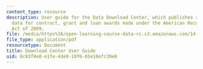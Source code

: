 ```yaml
---
content_type: resource
description: User guide for the Data Download Center, which publishes recipient reported
  data for contract, grant and loan awards made under the American Recovery and Reinvestment
  Act of 2009.
file: /media/https%3A/open-learning-course-data-rc.s3.amazonaws.com/14-33-economics-research-and-communication-spring-2012/8c83f4e8e1fe4de018f665e18efc39e6_MIT14_33S12_RecoDataManual.pdf
file_type: application/pdf
resourcetype: Document
title: Download Center User Guide
uid: 8c83f4e8-e1fe-4de0-18f6-65e18efc39e6
---
```

